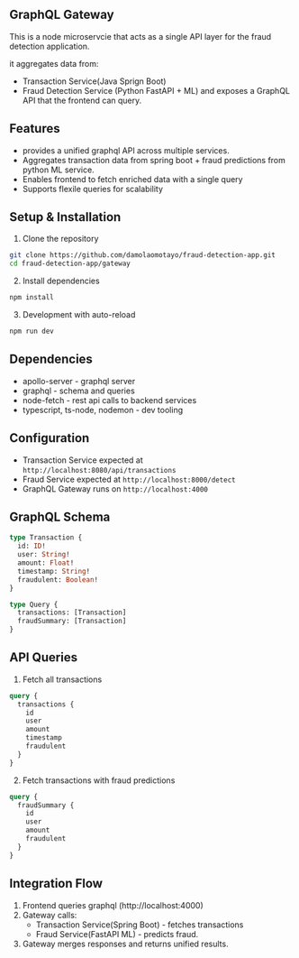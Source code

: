 ## GraphQL Gateway

This is a node microservcie that acts as a single API layer for the fraud detection application.

it aggregates data from:

- Transaction Service(Java Sprign Boot)
- Fraud Detection Service (Python FastAPI + ML)
  and exposes a GraphQL API that the frontend can query.

## Features

- provides a unified graphql API across multiple services.
- Aggregates transaction data from spring boot + fraud predictions from python ML service.
- Enables frontend to fetch enriched data with a single query
- Supports flexile queries for scalability

## Setup & Installation

1. Clone the repository

```bash
git clone https://github.com/damolaomotayo/fraud-detection-app.git
cd fraud-detection-app/gateway
```

2. Install dependencies

```bash
npm install
```

3. Development with auto-reload

```bash
npm run dev
```

## Dependencies

- apollo-server - graphql server
- graphql - schema and queries
- node-fetch - rest api calls to backend services
- typescript, ts-node, nodemon - dev tooling

## Configuration

- Transaction Service expected at `http://localhost:8080/api/transactions`
- Fraud Service expected at `http://localhost:8000/detect`
- GraphQL Gateway runs on `http://localhost:4000`

## GraphQL Schema

```graphql
type Transaction {
  id: ID!
  user: String!
  amount: Float!
  timestamp: String!
  fraudulent: Boolean!
}

type Query {
  transactions: [Transaction]
  fraudSummary: [Transaction]
}
```

## API Queries

1. Fetch all transactions

```graphql
query {
  transactions {
    id
    user
    amount
    timestamp
    fraudulent
  }
}
```

2. Fetch transactions with fraud predictions

```graphql
query {
  fraudSummary {
    id
    user
    amount
    fraudulent
  }
}
```

## Integration Flow

1. Frontend queries graphql (http://localhost:4000)
2. Gateway calls:
   - Transaction Service(Spring Boot) - fetches transactions
   - Fraud Service(FastAPI ML) - predicts fraud.
3. Gateway merges responses and returns unified results.
